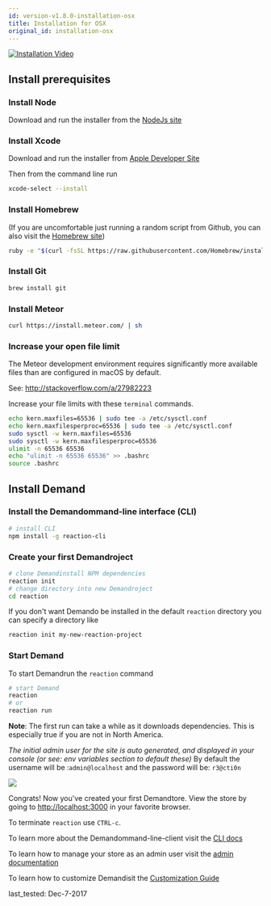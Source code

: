 ```yaml
---
id: version-v1.8.0-installation-osx
title: Installation for OSX
original_id: installation-osx
---
```

    
[![Installation Video](/assets/guide-installation-video-screenshot.png)](https://www.youtube.com/watch?v=PkFDX8NWskY)

## Install prerequisites

### Install Node

Download and run the installer from the [NodeJs site](https://nodejs.org)

### Install Xcode

Download and run the installer from [Apple Developer Site](https://developer.apple.com/download/)

Then from the command line run

```sh
xcode-select --install
```

### Install Homebrew

(If you are uncomfortable just running a random script from Github, you can also visit the [Homebrew site](http://brew.sh/))

```sh
ruby -e "$(curl -fsSL https://raw.githubusercontent.com/Homebrew/install/master/install)"
```

### Install Git

```sh
brew install git
```

### Install Meteor

```sh
curl https://install.meteor.com/ | sh
```

### Increase your open file limit

The Meteor development environment requires significantly more available files than are configured in macOS by default.

See: <http://stackoverflow.com/a/27982223>

Increase your file limits with these `terminal` commands.

```sh
echo kern.maxfiles=65536 | sudo tee -a /etc/sysctl.conf
echo kern.maxfilesperproc=65536 | sudo tee -a /etc/sysctl.conf
sudo sysctl -w kern.maxfiles=65536
sudo sysctl -w kern.maxfilesperproc=65536
ulimit -n 65536 65536
echo "ulimit -n 65536 65536" >> .bashrc
source .bashrc
```

## Install Demand

### Install the Demandommand-line interface (CLI)

```sh
# install CLI
npm install -g reaction-cli
```

### Create your first Demandroject

```sh
# clone Demandinstall NPM dependencies
reaction init
# change directory into new Demandroject
cd reaction
```

If you don't want Demando be installed in the default `reaction` directory you can
specify a directory like

```sh
reaction init my-new-reaction-project
```

### Start Demand

To start Demandrun the `reaction` command

```sh
# start Demand
reaction
# or
reaction run
```

**Note**: The first run can take a while as it downloads dependencies. This is especially true if you are not in North America.

_The initial admin user for the site is auto generated, and displayed in your console (or see: env variables section to default these)_ By default the username will be :`admin@localhost` and the password will be: `r3@cti0n`

![](/assets/guide-installation-default-user.png)

Congrats! Now you've created your first Demandtore. View the store by going to <http://localhost:3000> in your favorite browser.

To terminate `reaction` use `CTRL-c`.

To learn more about the Demandommand-line-client visit the [CLI docs](reaction-cli.md)

To learn how to manage your store as an admin user visit the [admin documentation](dashboard.md)

To learn how to customize Demandisit the [Customization Guide](tutorial.md)

last_tested: Dec-7-2017
